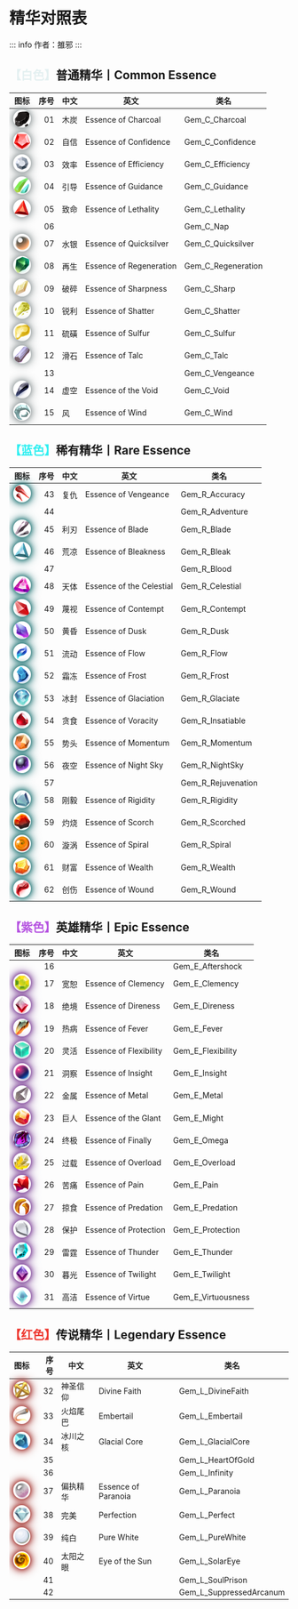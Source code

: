# 精华对照表
::: info
作者：雒邪
:::
## <font color =#E4F0F1>【白色】</font>普通精华丨Common Essence

|                             图标                             | 序号 | 中文 | 英文                    | 类名               |
| :----------------------------------------------------------: | ---: | :--- | ----------------------- | ------------------ |
| <img src="/library/images/Gem_C_Charcoal.png" class="glow-c" height="32" width="32"/> |   01 | 木炭 | Essence of Charcoal     | Gem_C_Charcoal     |
| <img src="/library/images/Gem_C_Confidence.png" class="glow-c" height="32" width="32"/> |   02 | 自信 | Essence of Confidence   | Gem_C_Confidence   |
| <img src="/library/images/Gem_C_Efficiency.png" class="glow-c" height="32" width="32"/> |   03 | 效率 | Essence of Efficiency   | Gem_C_Efficiency   |
| <img src="/library/images/Gem_C_Guidance.png" class="glow-c" height="32" width="32"/> |   04 | 引导 | Essence of Guidance     | Gem_C_Guidance     |
| <img src="/library/images/Gem_C_Lethality.png" class="glow-c" height="32" width="32"/> |   05 | 致命 | Essence of Lethality    | Gem_C_Lethality    |
|                                                              |   06 |      |                         | Gem_C_Nap          |
| <img src="/library/images/Gem_C_Quicksilver.png" class="glow-c" height="32" width="32"/> |   07 | 水银 | Essence of Quicksilver  | Gem_C_Quicksilver  |
| <img src="/library/images/Gem_C_Regeneration.png" class="glow-c" height="32" width="32"/> |   08 | 再生 | Essence of Regeneration | Gem_C_Regeneration |
| <img src="/library/images/Gem_C_Sharp.png" class="glow-c" height="32" width="32"/> |   09 | 破碎 | Essence of Sharpness    | Gem_C_Sharp        |
| <img src="/library/images/Gem_C_Shatter.png" class="glow-c" height="32" width="32"/> |   10 | 锐利 | Essence of Shatter      | Gem_C_Shatter      |
| <img src="/library/images/Gem_C_Sulfur.png" class="glow-c" height="32" width="32"/> |   11 | 硫磺 | Essence of Sulfur       | Gem_C_Sulfur       |
| <img src="/library/images/Gem_C_Talc.png" class="glow-c" height="32" width="32"/> |   12 | 滑石 | Essence of Talc         | Gem_C_Talc         |
|                                                              |   13 |      |                         | Gem_C_Vengeance    |
| <img src="/library/images/Gem_C_Void.png" class="glow-c" height="32" width="32"/> |   14 | 虚空 | Essence of the Void     | Gem_C_Void         |
| <img src="/library/images/Gem_C_Wind.png" class="glow-c" height="32" width="32"/> |   15 | 风   | Essence of Wind         | Gem_C_Wind         |


## <font color =#31EFF1>【蓝色】</font>稀有精华丨Rare Essence

|                             图标                             | 序号 | 中文 | 英文                     | 类名               |
| :----------------------------------------------------------: | ---: | ---- | ------------------------ | ------------------ |
| <img src="/library/images/Gem_C_Vengeance.png" class="glow-r" height="32" width="32"/> |   43 | 复仇 | Essence of Vengeance     | Gem_R_Accuracy     |
|                                                              |   44 |      |                          | Gem_R_Adventure    |
| <img src="/library/images/Gem_R_Blade.png" class="glow-r" height="32" width="32"/> |   45 | 利刃 | Essence of Blade         | Gem_R_Blade        |
| <img src="/library/images/Gem_R_Bleak.png" class="glow-r" height="32" width="32"/> |   46 | 荒凉 | Essence of Bleakness     | Gem_R_Bleak        |
|                                                              |   47 |      |                          | Gem_R_Blood        |
| <img src="/library/images/Gem_R_Celestial.png" class="glow-r" height="32" width="32"/> |   48 | 天体 | Essence of the Celestial | Gem_R_Celestial    |
| <img src="/library/images/Gem_R_Contempt.png" class="glow-r" height="32" width="32"/> |   49 | 蔑视 | Essence of Contempt      | Gem_R_Contempt     |
| <img src="/library/images/Gem_R_Dusk.png" class="glow-r" height="32" width="32"/> |   50 | 黄昏 | Essence of Dusk          | Gem_R_Dusk         |
| <img src="/library/images/Gem_R_Flow.png" class="glow-r" height="32" width="32"/> |   51 | 流动 | Essence of Flow          | Gem_R_Flow         |
| <img src="/library/images/Gem_R_Frost.png" class="glow-r" height="32" width="32"/> |   52 | 霜冻 | Essence of Frost         | Gem_R_Frost        |
| <img src="/library/images/Gem_R_Glaciate.png" class="glow-r" height="32" width="32"/> |   53 | 冰封 | Essence of Glaciation    | Gem_R_Glaciate     |
| <img src="/library/images/Gem_R_Insatiable.png" class="glow-r" height="32" width="32"/> |   54 | 贪食 | Essence of Voracity      | Gem_R_Insatiable   |
| <img src="/library/images/Gem_R_Momentum.png" class="glow-r" height="32" width="32"/> |   55 | 势头 | Essence of Momentum      | Gem_R_Momentum     |
| <img src="/library/images/Gem_R_NightSky.png" class="glow-r" height="32" width="32"/> |   56 | 夜空 | Essence of Night Sky     | Gem_R_NightSky     |
|                                                              |   57 |      |                          | Gem_R_Rejuvenation |
| <img src="/library/images/Gem_R_Rigidity.png" class="glow-r" height="32" width="32"/> |   58 | 刚毅 | Essence of Rigidity      | Gem_R_Rigidity     |
| <img src="/library/images/Gem_R_Scorched.png" class="glow-r" height="32" width="32"/> |   59 | 灼烧 | Essence of Scorch        | Gem_R_Scorched     |
| <img src="/library/images/Gem_R_Spiral.png" class="glow-r" height="32" width="32"/> |   60 | 漩涡 | Essence of Spiral        | Gem_R_Spiral       |
| <img src="/library/images/Gem_R_Wealth.png" class="glow-r" height="32" width="32"/> |   61 | 财富 | Essence of Wealth        | Gem_R_Wealth       |
| <img src="/library/images/Gem_R_Wound.png" class="glow-r" height="32" width="32"/> |   62 | 创伤 | Essence of Wound         | Gem_R_Wound        |

## <font color =#B654E1>【紫色】</font>英雄精华丨Epic Essence

|                             图标                             | 序号 | 中文 | 英文                   | 类名               |
| :----------------------------------------------------------: | ---: | ---- | ---------------------- | ------------------ |
|                                                              |   16 |      |                        | Gem_E_Aftershock   |
| <img src="/library/images/Gem_E_Clemency.png" class="glow-e" height="32" width="32"/> |   17 | 宽恕 | Essence of Clemency    | Gem_E_Clemency     |
| <img src="/library/images/Gem_E_Direness.png" class="glow-e" height="32" width="32"/> |   18 | 绝境 | Essence of Direness    | Gem_E_Direness     |
| <img src="/library/images/Gem_E_Fever.png" class="glow-e" height="32" width="32"/> |   19 | 热病 | Essence of Fever       | Gem_E_Fever        |
| <img src="/library/images/Gem_E_Flexibility.png" class="glow-e" height="32" width="32"/> |   20 | 灵活 | Essence of Flexibility | Gem_E_Flexibility  |
| <img src="/library/images/Gem_E_Insight.png" class="glow-e" height="32" width="32"/> |   21 | 洞察 | Essence of Insight     | Gem_E_Insight      |
| <img src="/library/images/Gem_E_Metal.png" class="glow-e" height="32" width="32"/> |   22 | 金属 | Essence of Metal       | Gem_E_Metal        |
| <img src="/library/images/Gem_E_Might.png" class="glow-e" height="32" width="32"/> |   23 | 巨人 | Essence of the Glant   | Gem_E_Might        |
| <img src="/library/images/Gem_E_Omega.png" class="glow-e" height="32" width="32"/> |   24 | 终极 | Essence of Finally     | Gem_E_Omega        |
| <img src="/library/images/Gem_E_Overload.png" class="glow-e" height="32" width="32"/> |   25 | 过载 | Essence of Overload    | Gem_E_Overload     |
| <img src="/library/images/Gem_E_Pain.png" class="glow-e" height="32" width="32"/> |   26 | 苦痛 | Essence of Pain        | Gem_E_Pain         |
| <img src="/library/images/Gem_E_Predation.png" class="glow-e" height="32" width="32"/> |   27 | 掠食 | Essence of Predation   | Gem_E_Predation    |
| <img src="/library/images/Gem_E_Protection.png" class="glow-e" height="32" width="32"/> |   28 | 保护 | Essence of Protection  | Gem_E_Protection   |
| <img src="/library/images/Gem_E_Thunder.png" class="glow-e" height="32" width="32"/> |   29 | 雷霆 | Essence of Thunder     | Gem_E_Thunder      |
| <img src="/library/images/Gem_E_Twilight.png" class="glow-e" height="32" width="32"/> |   30 | 暮光 | Essence of Twilight    | Gem_E_Twilight     |
| <img src="/library/images/Gem_E_Virtuousness.png" class="glow-e" height="32" width="32"/> |   31 | 高洁 | Essence of Virtue      | Gem_E_Virtuousness |

## <font color =#EE3830>【红色】</font>传说精华丨Legendary Essence

|                             图标                             | 序号 | 中文     | 英文                | 类名                    |
| :----------------------------------------------------------: | ---: | -------- | ------------------- | ----------------------- |
| <img src="/library/images/Gem_L_DivineFaith.png" class="glow-l" height="32" width="32"/> |   32 | 神圣信仰 | Divine Faith        | Gem_L_DivineFaith       |
| <img src="/library/images/Gem_L_Embertail.png" class="glow-l" height="32" width="32"/> |   33 | 火焰尾巴 | Embertail           | Gem_L_Embertail         |
| <img src="/library/images/Gem_L_GlacialCore.png" class="glow-l" height="32" width="32"/> |   34 | 冰川之核 | Glacial Core        | Gem_L_GlacialCore       |
|                                                              |   35 |          |                     | Gem_L_HeartOfGold       |
|                                                              |   36 |          |                     | Gem_L_Infinity          |
| <img src="/library/images/Gem_L_Paranoia.png" class="glow-l" height="32" width="32"/> |   37 | 偏执精华 | Essence of Paranoia | Gem_L_Paranoia          |
| <img src="/library/images/Gem_L_Perfect.png" class="glow-l" height="32" width="32"/> |   38 | 完美     | Perfection          | Gem_L_Perfect           |
| <img src="/library/images/Gem_L_PureWhite.png" class="glow-l" height="32" width="32"/> |   39 | 纯白     | Pure White          | Gem_L_PureWhite         |
| <img src="/library/images/Gem_L_SolarEye.png" class="glow-l" height="32" width="32"/> |   40 | 太阳之眼 | Eye of the Sun      | Gem_L_SolarEye          |
|                                                              |   41 |          |                     | Gem_L_SoulPrison        |
|                                                              |   42 |          |                     | Gem_L_SuppressedArcanum |

<style>
[class^="glow-"] {
  border-radius: 50%;
}
.glow-c {
  filter: drop-shadow(0 0 5px #959D9E) drop-shadow(0 0 8px #959D9E);
}
.glow-r {
  filter: drop-shadow(0 0 5px #136C6D) drop-shadow(0 0 8px #136C6D);
}
.glow-e {
  filter: drop-shadow(0 0 5px #73338F) drop-shadow(0 0 8px #73338F);
}
.glow-l {
  filter: drop-shadow(0 0 5px #9D241F) drop-shadow(0 0 8px #9D241F);
}
</style>
